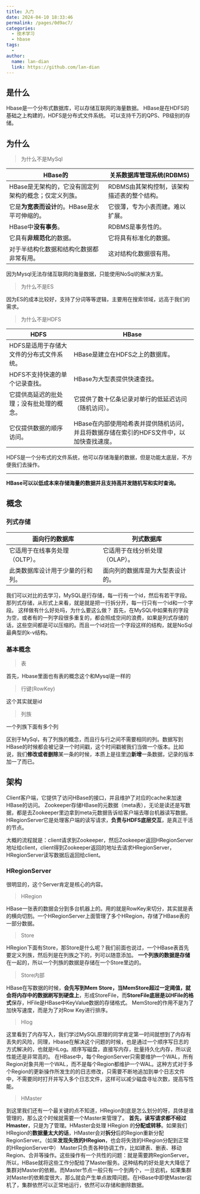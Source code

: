 ```yaml
---
title: 入门
date: 2024-04-10 18:33:46
permalink: /pages/0d9ac7/
categories:
  - 技术学习
  - hbase
tags:
  - 
author: 
  name: lan-dian
  link: https://github.com/lan-dian
---
```

## 是什么

Hbase是一个分布式数据库，可以存储互联网的海量数据。
HBase是在HDFS的基础之上构建的，HDFS是分布式文件系统。
可以支持千万的QPS、PB级别的存储。

## 为什么

> 为什么不是MySql

| **HBase的**                                           | **关系数据库管理系统(RDBMS)**               |
| ----------------------------------------------------- | ------------------------------------------- |
| HBase是无架构的，它没有固定列架构的概念；仅定义列族。 | RDBMS由其架构控制，该架构描述表的整个结构。 |
| 它是**为宽表而设计**的。HBase是水平可伸缩的。         | 它很薄，专为小表而建。难以扩展。            |
| HBase中**没有事务**。                                 | RDBMS是事务性的。                           |
| 它具有**非规范化**的数据。                            | 它将具有标准化的数据。                      |
| 对于半结构化数据和结构化数据都非常有用。              | 这对结构化数据很有用。                      |

因为Mysql无法存储互联网的海量数据，只能使用NoSql的解决方案。

> 为什么不是ES

因为ES的成本比较好，支持了分词等等逻辑，主要用在搜索领域，远高于我们的需求。

> 为什么不是HDFS

| **HDFS**                                 | **HBase**                                                    |
| ---------------------------------------- | ------------------------------------------------------------ |
| HDFS是适用于存储大文件的分布式文件系统。 | HBase是建立在HDFS之上的数据库。                              |
| HDFS不支持快速的单个记录查找。           | HBase为大型表提供快速查找。                                  |
| 它提供高延迟的批处理；没有批处理的概念。 | 它提供了数十亿条记录对单行的低延迟访问（随机访问）。         |
| 它仅提供数据的顺序访问。                 | HBase在内部使用哈希表并提供随机访问，并且将数据存储在索引的HDFS文件中，以加快查找速度。 |

HDFS是一个分布式的文件系统，他可以存储海量的数据，但是功能太底层，不方便我们去操作。

---

**HBase可以以低成本来存储海量的数据并且支持高并发随机写和实时查询。**

## 概念

### 列式存储

| **面向行的数据库**               | **列式数据库**                   |
| -------------------------------- | -------------------------------- |
| 它适用于在线事务处理（OLTP）。   | 它适用于在线分析处理（OLAP）。   |
| 此类数据库设计用于少量的行和列。 | 面向列的数据库是为大型表设计的。 |

我们可以对比的去学习，MySQL是行存储，每一行有一个id，然后有若干字段。那列式存储，从形式上来看，就是就是把一行拆分开，每一行只有一个id和一个字段。
这样做有什么好处吗，为什么要这么做？
首先，在MySQL中如果有的字段为空，或者有的一列字段很多重复的，都会照成空间的浪费，如果是列式存储的话，这些空间都是可以压缩的。而且一个id对应一个字段这样的结构，就是NoSql最典型的k-v结构。

### 基本概念

> 表

首先，Hbase里面也有表的概念这个和Mysql是一样的

> 行键(RowKey)

这个其实就是id

> 列族

一个列族下面有多个列

区别于MySql，有了列族的概念，而且行与行之间不需要相同的列。数据写到HBase的时候都会被记录一个时间戳，这个时间戳被我们当做一个版本。比如说，我们**修改或者删除**某一条的时候，本质上是往里边**新增**一条数据，记录的版本加一了而已。

## 架构

Client客户端，它提供了访问HBase的接口，并且维护了对应的cache来加速HBase的访问。
Zookeeper存储HBase的元数据（meta表），无论是读还是写数据，都是去Zookeeper里边拿到meta元数据告诉给客户端去哪台机器读写数据。
HRegionServer它是处理客户端的读写请求，**负责与HDFS底层交互**，是真正干活的节点。

大概的流程就是：client请求到Zookeeper，然后Zookeeper返回HRegionServer地址给client，client得到Zookeeper返回的地址去请求HRegionServer，HRegionServer读写数据后返回给client。

### HRegionServer

很明显的，这个Server肯定是核心的内容。

> HRegion

HBase一张表的数据会分到多台机器上的。用的就是RowKey来切分，其实就是表的横向切割。一个HRegionServer上面管理了多个HRegion，存储了HBase表的一部分数据。

> Store

HRegion下面有Store，那Store是什么呢？我们前面也说过，一个HBase表首先要定义列族，然后列是在列族之下的，列可以随意添加。
**一个列族的数据是存储**在一起的，所以一个列族的数据是存储在一个Store里边的。

> Store内部

HBase在写数据的时候，**会先写到Mem Store，当MemStore超过一定阈值，就会将内存中的数据刷写到硬盘上**，形成StoreFile，而**StoreFile底层是以HFile的格式**保存，HFile是HBase中KeyValue数据的存储格式。
MemStore的作用不是为了加快写速度，而是为了对Row Key进行排序。

> Hlog

这里看到了内存写入，我们学过MySQL原理的同学肯定第一时间就想到了内存有丢失的风险，同理，Hbase在解决这个问题的时候，也是通过一个顺序写日志的方式解决的，也就是HLog。顺序写磁盘，直接写内存，批量持久化内存，所以说性能还是非常高的。
在HBase中，每个RegionServer只需要维护一个WAL，所有Region对象共用一个WAL，而不是每个Region都维护一个WAL。这种方式对于多个Region的更新操作所发生的的日志修改，只需要不断地追加到单个日志文件中，不需要同时打开并写入多个日志文件，这样可以减少磁盘寻址次数，提高写性能。

> HMaster

到这里我们还有一个最关键的点不知道，HRegion到底是怎么划分的呀，具体是谁管理的，那么这个时候就需要一个Master来管理了。
**首先，读写请求都不经过Hmaster**，只是为了管理。HMaster会处理 HRegion 的**分配或转移**。如果我们HRegion的**数据量太大的话**，HMaster会对**拆分**后的Region重新分配RegionServer。（如果**发现失效的HRegion**，也会将失效的HRegion分配到正常的HRegionServer中）
Master只负责各种协调工作，比如建表、删表、移动Region、合并等操作。这些操作有一个共性的问题：就是需要跨RegionServer。所以，HBase就将这些工作分配给了Master服务。这种结构的好处是大大降低了集群对Master的依赖。而Master节点一般只有一个到两个，一旦宕机，如果集群对Master的依赖度很大，那么就会产生单点故障问题。在HBase中即使Master宕机了，集群依然可以正常地运行，依然可以存储和删除数据。
